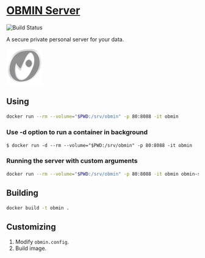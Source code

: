 # [OBMIN Server](https://obmin.github.io)

![Build Status](https://travis-ci.com/konkor/obmin-docker.svg?branch=master)

A secure private personal server for your data.

[![LOGO](obmin.svg)](https://github.com/konkor/obmin)

## Using
```sh
docker run --rm --volume="$PWD:/srv/obmin" -p 80:8088 -it obmin
```
### Use **-d** option to run a container in background

```console
$ docker run -d --rm --volume="$PWD:/srv/obmin" -p 80:8088 -it obmin
```
### Running the server with custom arguments
```sh
docker run --rm --volume="$PWD:/srv/obmin" -p 80:8088 -it obmin obmin-server --config /etc/obmin.config
```

## Building
```sh
docker build -t obmin .
```

## Customizing
1. Modify `obmin.config`.
2. Build image.
